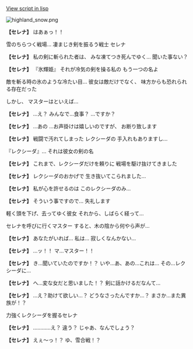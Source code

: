 [View script in lisp](../scripts/10171301.txt)

![highland_snow.png](../images/backgrounds/highland_snow.png)

**【セレナ】**
はあぁっ！！

雪のちらつく戦場…
凄まじき剣を振るう戦士
セレナ

**【セレナ】**
私の剣に斬られた者は、
みな凍てつき死んでゆく…
聞いた事ない？

**【セレナ】**
『氷輝姫』
それが冷気の剣を操る私の
もう一つの名よ

敵を斬る時の氷のような冷たい目…
彼女は敵だけでなく、
味方からも恐れられる存在だった

しかし、
マスターはといえば…

**【セレナ】**
…え？
みんなで…食事？
…ですか？

**【セレナ】**
…あの
…お声掛けは嬉しいのですが、
お断り致します

**【セレナ】**
戦闘で汚れてしまった
レクシーダの
手入れもありますし…

『レクシーダ』…
それは彼女の剣の名

**【セレナ】**
これまで、レクシーダだけを頼りに
戦場を駆け抜けてきました

**【セレナ】**
レクシーダのおかげで
生き抜いてこられました…

**【セレナ】**
私が心を許せるのは
このレクシーダのみ…

**【セレナ】**
そういう事ですので…
失礼します

軽く頭を下げ、去ってゆく彼女
それから、しばらく経って…

セレナを呼びに行くマスター
すると、木の陰から何やら声が…

**【セレナ】**
あなたがいれば…
私は…
寂しくなんかない…

**【セレナ】**
…ッ！！
マ…マスター！！

**【セレナ】**
き…聞いていたのですか！？
いや…あ、あの…これは…
その…レクシーダに…

**【セレナ】**
へ…変な女だと思いました！？
剣に話かけるだなんて…

**【セレナ】**
…え？助けて欲しい…？
どうなさったんですか…？
まさか…また異族が！？

力強くレクシーダを握るセレナ

**【セレナ】**
…………え？
違う？
じゃあ、なんでしょう？

**【セレナ】**
えぇ〜っ！？
ゆ、雪合戦！？
